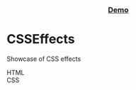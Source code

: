 <div align="center">
  <h3>
    <a href="https://joncat86.github.io/CSSEffects/">
      Demo
    </a>
  </h3>
</div>

# CSSEffects

Showcase of CSS effects

HTML<br>
CSS<br>

